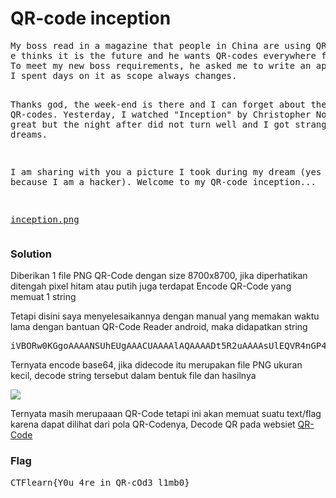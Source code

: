 <h1><b>QR-code inception</h1></b>
<pre>
My boss read in a magazine that people in China are using QR-codes to pay goods. 
e thinks it is the future and he wants QR-codes everywhere from the company website to his coffee machine. 
To meet my new boss requirements, he asked me to write an application generating QR-code. 
I spent days on it as scope always changes.

Thanks god, the week-end is there and I can forget about these QR-codes. 
Yesterday, I watched "Inception" by Christopher Nolan, it was great but the night after did not turn well and I got strange dreams.

I am sharing with you a picture I took during my dream (yes I can because I am a hacker). Welcome to my QR-code inception...

<a href='https://ctflearn.com/challenge/download/920'>inception.png</a> 
</pre>
</b><h3>Solution</h3></b>
<p>Diberikan 1 file PNG QR-Code dengan size 8700x8700, jika diperhatikan ditengah pixel hitam atau putih juga terdapat Encode QR-Code yang memuat 1 string</p>
<p>Tetapi disini saya menyelesaikannya dengan manual yang memakan waktu lama dengan bantuan QR-Code Reader android, maka didapatkan string</p>
<pre>
iVBORw0KGgoAAAANSUhEUgAAACUAAAAlAQAAAADt5R2uAAAAsUlEQVR4nGP4DwQ/GDDJD9IGDhUM369x3q9g+BJgdBFIRvQEAsnwKUD290uzgOIfREOBav5/jgSq/3T2sQtQb865mgqGn46fGn4wfLE/eqaC4VN/1jkgmVFdBdR7sripguGPMrfeD4ZvUhO1fjD8+P73JlAl58YDQPEfGxf/YPjuFcQINPOLSRHQDULCQUCRG6olQL0xh9lBLpkXAVQfM6sU6IYrr78B1Yga2mFzP5gEAB2SgeETXS+JAAAAAElFTkSuQmCC
</pre>
<p>Ternyata encode base64, jika didecode itu merupakan file PNG ukuran kecil, decode string tersebut dalam bentuk file dan hasilnya</p>
<p align='cente'>
  <img src='https://github.com/enomarozi/Writeup-CTF_Online/blob/master/CTFlearn/Forensics/Images/decoded-20200605022319.png'>
</p>
<p>Ternyata masih merupaaan QR-Code tetapi ini akan memuat suatu text/flag karena dapat dilihat dari pola QR-Codenya, Decode QR pada websiet <a href='https://zxing.org/w/decode'>QR-Code</a></p>

</b><h3>Flag</h3></b>
<pre>
CTFlearn{Y0u_4re_in_QR-cOd3_l1mb0}
</pre>
